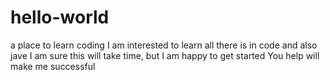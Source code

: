 # hello-world
a place to learn coding
I am interested to learn all there is in code and also jave
I am sure this will take time, but I am happy to get started
You help will make me successful
